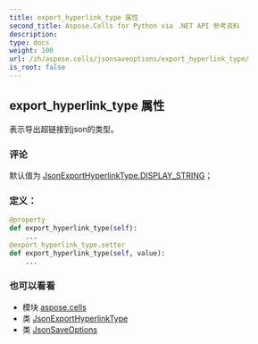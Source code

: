 ```yaml
---
title: export_hyperlink_type 属性
second_title: Aspose.Cells for Python via .NET API 参考资料
description:
type: docs
weight: 100
url: /zh/aspose.cells/jsonsaveoptions/export_hyperlink_type/
is_root: false
---
```

## export_hyperlink_type 属性

表示导出超链接到json的类型。

### 评论

默认值为 [JsonExportHyperlinkType.DISPLAY_STRING](/cells/python-net/zh/aspose.cells.json/jsonexporthyperlinktype#DISPLAY_STRING)；
### 定义：
```python
@property
def export_hyperlink_type(self):
    ...
@export_hyperlink_type.setter
def export_hyperlink_type(self, value):
    ...
```

### 也可以看看
* 模块 [aspose.cells](../../)
* 类 [JsonExportHyperlinkType](/cells/python-net/zh/aspose.cells.json/jsonexporthyperlinktype)
* 类 [JsonSaveOptions](/cells/python-net/zh/aspose.cells/jsonsaveoptions)
